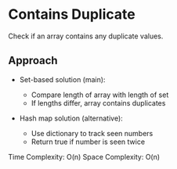 # Contains Duplicate

Check if an array contains any duplicate values.

## Approach
- Set-based solution (main):
  - Compare length of array with length of set
  - If lengths differ, array contains duplicates

- Hash map solution (alternative):
  - Use dictionary to track seen numbers
  - Return true if number is seen twice

Time Complexity: O(n)
Space Complexity: O(n) 